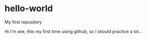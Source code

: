 # hello-world
My first repository

Hi I'm wie, this my first time using github, so I should practice a lot...
